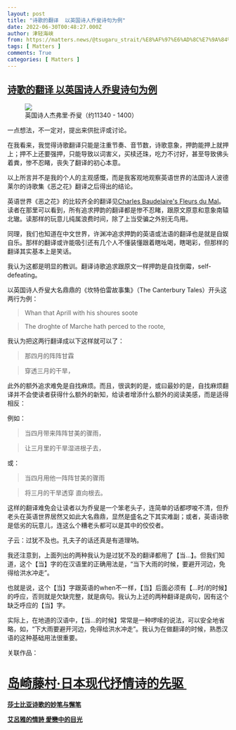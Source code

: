 ```yaml
---
layout: post
title: "诗歌的翻译  以英国诗人乔叟诗句为例"
date: 2022-06-30T00:48:27.000Z
author: 津轻海峡
from: https://matters.news/@tsugaru_strait/%E8%AF%97%E6%AD%8C%E7%9A%84%E7%BF%BB%E8%AF%91-%E4%BB%A5%E8%8B%B1%E5%9B%BD%E8%AF%97%E4%BA%BA%E4%B9%94%E5%8F%9F%E8%AF%97%E5%8F%A5%E4%B8%BA%E4%BE%8B-bafyreidkxg7lizt5yydjmlc276k6idkni4myuomfvlrr4jogplnl4fy7lq
tags: [ Matters ]
comments: True
categories: [ Matters ]
---
```

<!--1656550107000-->
[诗歌的翻译  以英国诗人乔叟诗句为例](https://matters.news/@tsugaru_strait/%E8%AF%97%E6%AD%8C%E7%9A%84%E7%BF%BB%E8%AF%91-%E4%BB%A5%E8%8B%B1%E5%9B%BD%E8%AF%97%E4%BA%BA%E4%B9%94%E5%8F%9F%E8%AF%97%E5%8F%A5%E4%B8%BA%E4%BE%8B-bafyreidkxg7lizt5yydjmlc276k6idkni4myuomfvlrr4jogplnl4fy7lq)
------

<div>
<figure class="image"><img src="https://assets.matters.news/embed/94be8a64-4a2f-4d3e-9ec9-c17280128ee6.jpeg" data-asset-id="94be8a64-4a2f-4d3e-9ec9-c17280128ee6" referrerpolicy="no-referrer"><figcaption><span>英国诗人杰弗里·乔叟（约11340 - 1400）</span></figcaption></figure><p>一点想法，不一定对，提出来供批评或讨论。</p><p>在我看来，我觉得诗歌翻译只能是注重节奏、音节数，诗歌意象，押韵能押上就押上；押不上还要强押，只能导致以词害义，买椟还珠，吃力不讨好，甚至导致佛头着粪，惨不忍睹，丧失了翻译的初心本意。</p><p>以上所言并不是我的个人的主观感慨，而是我客观地观察英语世界的法国诗人波德莱尔的诗歌集《恶之花》翻译之后得出的结论。</p><p>英语世界《恶之花》的比较齐全的翻译见<a href="https://fleursdumal.org/" rel="noopener noreferrer" target="_blank">Charles Baudelaire's Fleurs du Mal</a>。读者在那里可以看到，所有追求押韵的翻译都是惨不忍睹，跟原文原意和意象南辕北辙。读那样的玩意儿纯属浪费时间，除了上当受骗之外别无鸟用。</p><p>同理，我们也知道在中文世界，许渊冲追求押韵的英语或法语的翻译也是就是自娱自乐。那样的翻译或许能吸引还有几个人不懂装懂跟着瞎吆喝，瞎喝彩，但那样的翻译其实基本上是笑话。</p><p>我认为这都是明显的教训。翻译诗歌追求跟原文一样押韵是自找倒霉，self-defeating。</p><p>以英国诗人乔叟大名鼎鼎的《坎特伯雷故事集》（The Canterbury Tales）开头这两行为例：</p><blockquote>Whan that Aprill with his shoures soote</blockquote><blockquote>The droghte of Marche hath perced to the roote,</blockquote><p>我认为把这两行翻译成以下这样就可以了：</p><blockquote>那四月的阵阵甘霖</blockquote><blockquote>穿透三月的干旱，</blockquote><p>此外的额外追求难免是自找麻烦。而且，很讽刺的是，或曰最妙的是，自找麻烦翻译并不会使读者获得什么额外的新知，给读者增添什么额外的阅读美感，而是适得相反：</p><p>例如：</p><blockquote>当四月带来阵阵甘美的骤雨，</blockquote><blockquote>让三月里的干旱湿进根子去，</blockquote><p>或：</p><blockquote>当四月用他一阵阵甘美的骤雨</blockquote><blockquote>将三月的干旱透穿 直向根去。</blockquote><p>这样的翻译难免会让读者以为乔叟是一个笨老头子，连简单的话都啰唆不清，但乔老头在英语世界居然又如此大名鼎鼎，显然是盛名之下其实难副；或者，英语诗歌是低劣的玩意儿，连这么个糟老头都可以是其中的佼佼者。</p><p>子云：过犹不及也。孔夫子的话还真是有道理呐。</p><p>我还注意到，上面列出的两种我认为是过犹不及的翻译都用了【当...】。但我们知道，这个【当】字的在汉语里的正确用法是，“当下大雨的时候，要避开河边，免得给洪水冲走”。</p><p>也就是说，这个【当】字跟英语的when不一样，【当】后面必须有【...时/的时候】的呼应，否则就是欠缺完整，就是病句。我认为上述的两种翻译是病句，因有这个缺乏呼应的【当】字。</p><p>实际上，在地道的汉语中，【当...的时候】常常是一种啰嗦的说法，可以安全地省略，如，“下大雨要避开河边，免得给洪水冲走”。我认为在做翻译的时候，熟悉汉语的这种基础用法很重要。</p><p>关联作品：</p><h1><a href="https://matters.news/@tsugaru_strait/252747-%E5%B2%9B%E5%B4%8E%E8%97%A4%E6%9D%91-%E6%97%A5%E6%9C%AC%E7%8E%B0%E4%BB%A3%E6%8A%92%E6%83%85%E8%AF%97%E7%9A%84%E5%85%88%E9%A9%B1-bafyreicc2xw43ody2ksib3rf6b66ovdq5zy2neiicxewafacwovve3cm3q" rel="noopener noreferrer" target="_blank">岛崎藤村·日本现代抒情诗的先驱 </a></h1><p><a href="https://matters.news/@tsugaru_strait/85931-%E8%8E%8E%E5%A3%AB%E6%AF%94%E4%BA%9A%E8%AF%97%E6%AD%8C%E7%9A%84%E5%A6%99%E7%AC%94%E4%B8%8E%E6%87%88%E7%AC%94-bafyreihy4rimcqtei6sk2lpttem6dpgycgmwp5evc5gofxjlgyixvzwmpa" rel="noopener noreferrer" target="_blank"><strong>莎士比亚诗歌的妙笔与懈笔 </strong></a></p><p><a href="https://matters.news/@tsugaru_strait/107880-%E8%89%BE%E5%91%82%E9%9B%85%E7%9A%84%E6%83%85%E8%A9%A9-%E6%84%9B%E6%88%80%E4%B8%AD%E7%9A%84%E7%9B%AE%E5%85%89-bafyreih4xe7k2awotkicixq4ggw4jndxgcabgydcz32pkkasljilw47h4u" rel="noopener noreferrer" target="_blank"><strong>艾呂雅的情詩 愛戀中的目光 </strong></a></p><p><br></p>
</div>
